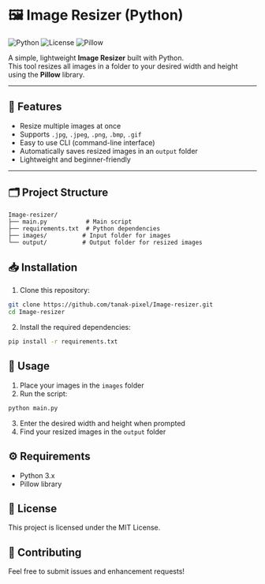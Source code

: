 # 🖼️ Image Resizer (Python)

![Python](https://img.shields.io/badge/Python-3.x-blue.svg)
![License](https://img.shields.io/badge/License-MIT-green.svg)
![Pillow](https://img.shields.io/badge/Library-Pillow-orange.svg)

A simple, lightweight **Image Resizer** built with Python.  
This tool resizes all images in a folder to your desired width and height using the **Pillow** library.

---

## 🚀 Features
- Resize multiple images at once  
- Supports `.jpg`, `.jpeg`, `.png`, `.bmp`, `.gif`  
- Easy to use CLI (command-line interface)  
- Automatically saves resized images in an `output` folder  
- Lightweight and beginner-friendly

---

## 🗂️ Project Structure
```
Image-resizer/
├── main.py           # Main script
├── requirements.txt  # Python dependencies
├── images/          # Input folder for images
└── output/          # Output folder for resized images
```

## 📥 Installation

1. Clone this repository:
```bash
git clone https://github.com/tanak-pixel/Image-resizer.git
cd Image-resizer
```

2. Install the required dependencies:
```bash
pip install -r requirements.txt
```

## 🎯 Usage

1. Place your images in the `images` folder
2. Run the script:
```bash
python main.py
```
3. Enter the desired width and height when prompted
4. Find your resized images in the `output` folder

## ⚙️ Requirements
- Python 3.x
- Pillow library

## 📝 License
This project is licensed under the MIT License.

## 🤝 Contributing
Feel free to submit issues and enhancement requests!
